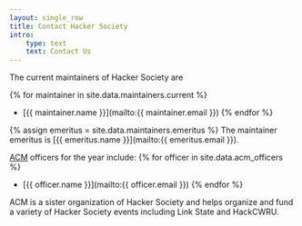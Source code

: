 ```yaml
---
layout: single_row
title: Contact Hacker Society
intro:
    type: text
    text: Contact Us
---
```

The current maintainers of Hacker Society are

{% for maintainer in site.data.maintainers.current %}
- [{{ maintainer.name }}](mailto:{{ maintainer.email }})
{% endfor %}

{% assign emeritus = site.data.maintainers.emeritus %}
The maintainer emeritus is [{{ emeritus.name }}](mailto:{{ emeritus.email }}).

[ACM](http://acm.case.edu) officers for the year include:
{% for officer in site.data.acm_officers %}
- [{{ officer.name }}](mailto:{{ officer.email }})
{% endfor %}

ACM is a sister organization of Hacker Society and helps organize and
fund a variety of Hacker Society events including Link State and
HackCWRU.
